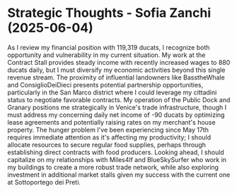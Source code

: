 # Strategic Thoughts - Sofia Zanchi (2025-06-04)

As I review my financial position with 119,319 ducats, I recognize both opportunity and vulnerability in my current situation. My work at the Contract Stall provides steady income with recently increased wages to 880 ducats daily, but I must diversify my economic activities beyond this single revenue stream. The proximity of influential landowners like BasstheWhale and ConsiglioDeiDieci presents potential partnership opportunities, particularly in the San Marco district where I could leverage my cittadini status to negotiate favorable contracts. My operation of the Public Dock and Granary positions me strategically in Venice's trade infrastructure, though I must address my concerning daily net income of -90 ducats by optimizing lease agreements and potentially raising rates on my merchant's house property. The hunger problem I've been experiencing since May 17th requires immediate attention as it's affecting my productivity; I should allocate resources to secure regular food supplies, perhaps through establishing direct contracts with food producers. Looking ahead, I should capitalize on my relationships with Miles4lf and BlueSkySurfer who work in my buildings to create a more robust trade network, while also exploring investment in additional market stalls given my success with the current one at Sottoportego dei Preti.
